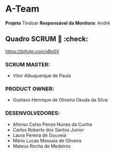 # A-Team 
**Projeto** Tindoar
**Responsável da Monitora**: André

## Quadro SCRUM :notebook: :check:
https://bitlybr.com/xBs0V

### SCRUM MASTER:
- Vitor Albuquerque de Paula

### PRODUCT OWNER:
- Gustavo Henrique de Oliveira Okuda da Silva

### DESENVOLVEDORES:
- Afonso Celso Penze Nunes da Cunha
- Carlos Roberto dos Santos Junior
- Laura Pereira de Gouveia
- Mário Lucas Massaia de Oliveira
- Mateus Rocha de Medeiros
